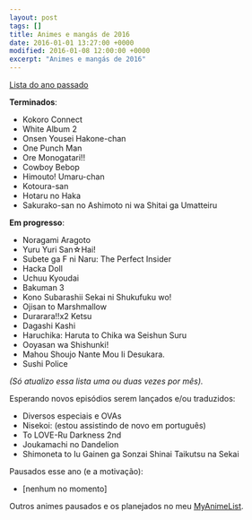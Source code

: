 ```yaml
---
layout: post
tags: []
title: Animes e mangás de 2016
date: 2016-01-01 13:27:00 +0000
modified: 2016-01-08 12:00:00 +0000
excerpt: "Animes e mangás de 2016"
---
```


[Lista do ano passado](https://qgustavor.tk/animes-assistidos-e-mangás-de-2015)

**Terminados**:

-   Kokoro Connect
-   White Album 2
-   Onsen Yousei Hakone-chan
-   One Punch Man
-   Ore Monogatari!!
-   Cowboy Bebop
-   Himouto! Umaru-chan
-   Kotoura-san
-   Hotaru no Haka
-   Sakurako-san no Ashimoto ni wa Shitai ga Umatteiru

**Em progresso**:

-   Noragami Aragoto
-   Yuru Yuri San☆Hai!
-   Subete ga F ni Naru: The Perfect Insider
-   Hacka Doll
-   Uchuu Kyoudai
-   Bakuman 3
-   Kono Subarashii Sekai ni Shukufuku wo!
-   Ojisan to Marshmallow
-   Durarara!!x2 Ketsu
-   Dagashi Kashi
-   Haruchika: Haruta to Chika wa Seishun Suru
-   Ooyasan wa Shishunki!
-   Mahou Shoujo Nante Mou Ii Desukara.
-   Sushi Police

*(Só atualizo essa lista uma ou duas vezes por mês).*

Esperando novos episódios serem lançados e/ou traduzidos:

-   Diversos especiais e OVAs
-   Nisekoi: (estou assistindo de novo em português)
-   To LOVE-Ru Darkness 2nd
-   Joukamachi no Dandelion
-   Shimoneta to Iu Gainen ga Sonzai Shinai Taikutsu na Sekai

Pausados esse ano (e a motivação):

-   [nenhum no momento]

Outros animes pausados e os planejados no meu
[MyAnimeList](http://myanimelist.net/animelist/qgustavor&status=6&order=0).
